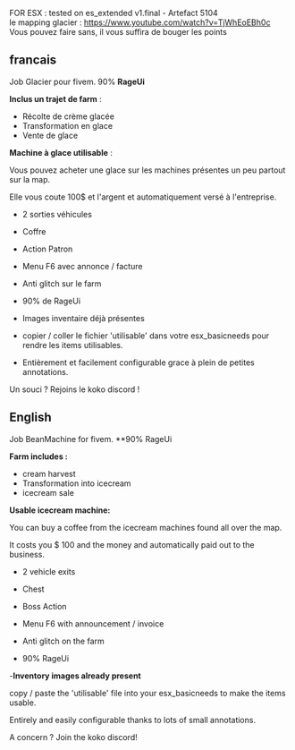 FOR ESX : tested on es_extended v1.final - Artefact 5104  
le mapping glacier : https://www.youtube.com/watch?v=TjWhEoEBh0c  
Vous pouvez faire sans, il vous suffira de bouger les points

**francais**
--
Job Glacier pour fivem. 90% **RageUi**

**Inclus un trajet de farm** :  
- Récolte de crème glacée  
- Transformation en glace
- Vente de glace
  
**Machine à glace utilisable** :

Vous pouvez acheter une glace sur les machines présentes un peu partout sur la map.
  
Elle vous coute 100$ et l'argent et automatiquement versé à l'entreprise.

- 2 sorties véhicules

- Coffre

- Action Patron

- Menu F6 avec annonce / facture

- Anti glitch sur le farm

- 90% de RageUi

- Images inventaire déjà présentes

- copier / coller le fichier 'utilisable' dans votre esx_basicneeds pour rendre les items utilisables.

- Entièrement et facilement configurable grace à plein de petites annotations.
  
Un souci ? Rejoins le koko discord !

**English**
--
Job BeanMachine for fivem. **90% RageUi

**Farm includes :**

- cream harvest
- Transformation into icecream
- icecream sale
  
**Usable icecream machine:**
  
You can buy a coffee from the icecream machines found all over the map.
  
It costs you $ 100 and the money and automatically paid out to the business.
  
- 2 vehicle exits

- Chest

- Boss Action

- Menu F6 with announcement / invoice

- Anti glitch on the farm

- 90% RageUi

-**Inventory images already present**
  
copy / paste the 'utilisable' file into your esx_basicneeds to make the items usable.
  
Entirely and easily configurable thanks to lots of small annotations.
  
A concern ? Join the koko discord!
